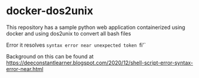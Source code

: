 # docker-dos2unix
This repository has a sample python web application containerized using docker and using dos2unix to convert all bash files

Error it resolves 
`syntax error near unexpected token `fi'`

Background on this can be found at https://deeconstantlearner.blogspot.com/2020/12/shell-script-error-syntax-error-near.html
